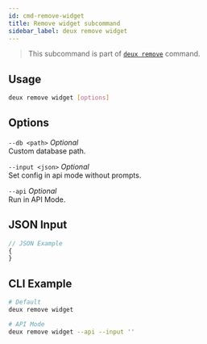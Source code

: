 ```yaml
---
id: cmd-remove-widget
title: Remove widget subcommand
sidebar_label: deux remove widget
---
```


> This subcommand is part of [`deux remove`](cmd-remove.html) command.

## Usage
```bash
deux remove widget [options]
```

## Options
`--db <path>` *Optional*  
Custom database path.

`--input <json>` *Optional*  
Set config in api mode without prompts.

`--api` *Optional*  
Run in API Mode.

## JSON Input
```javascript 
// JSON Example
{
}
```

## CLI Example
```bash
# Default
deux remove widget

# API Mode
deux remove widget --api --input ''
```
